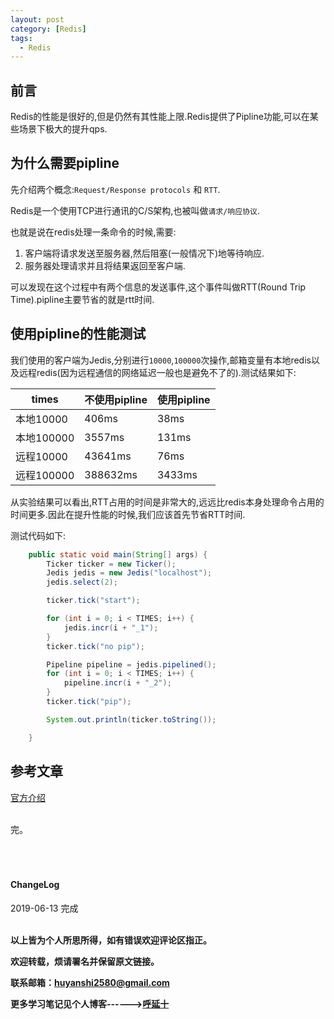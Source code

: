```yaml
---
layout: post
category: [Redis]
tags:
  - Redis
---
```



## 前言

Redis的性能是很好的,但是仍然有其性能上限.Redis提供了Pipline功能,可以在某些场景下极大的提升qps.

## 为什么需要pipline

先介绍两个概念:`Request/Response protocols` 和 `RTT`.

Redis是一个使用TCP进行通讯的C/S架构,也被叫做`请求/响应协议`.

也就是说在redis处理一条命令的时候,需要:

1. 客户端将请求发送至服务器,然后阻塞(一般情况下)地等待响应.
2. 服务器处理请求并且将结果返回至客户端.

可以发现在这个过程中有两个信息的发送事件,这个事件叫做RTT(Round Trip Time).pipline主要节省的就是rtt时间.

## 使用pipline的性能测试

我们使用的客户端为Jedis,分别进行`10000`,`100000`次操作,邮箱变量有本地redis以及远程redis(因为远程通信的网络延迟一般也是避免不了的).测试结果如下:

times | 不使用pipline | 使用pipline
--- | --- | ---
本地10000 | 406ms | 38ms
本地100000 | 3557ms | 131ms
远程10000 | 43641ms | 76ms
远程100000 | 388632ms | 3433ms

从实验结果可以看出,RTT占用的时间是非常大的,远远比redis本身处理命令占用的时间更多.因此在提升性能的时候,我们应该首先节省RTT时间.


测试代码如下:

```java
    public static void main(String[] args) {
        Ticker ticker = new Ticker();
        Jedis jedis = new Jedis("localhost");
        jedis.select(2);

        ticker.tick("start");

        for (int i = 0; i < TIMES; i++) {
            jedis.incr(i + "_1");
        }
        ticker.tick("no pip");

        Pipeline pipeline = jedis.pipelined();
        for (int i = 0; i < TIMES; i++) {
            pipeline.incr(i + "_2");
        }
        ticker.tick("pip");

        System.out.println(ticker.toString());

    }
```


## 参考文章

[官方介绍](https://redis.io/topics/pipelining)

<br>
完。
<br>
<br>
<br>
<br>
<h4>ChangeLog</h4>
2019-06-13 完成
<br>
<br>


**以上皆为个人所思所得，如有错误欢迎评论区指正。**


**欢迎转载，烦请署名并保留原文链接。**


**联系邮箱：huyanshi2580@gmail.com**


**更多学习笔记见个人博客------><a href="{{ site.baseurl }}/">呼延十</a>**